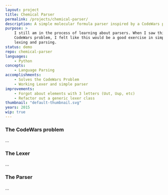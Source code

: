 ```yaml
---
layout: project
title: Chemical Parser
permalink: /projects/chemical-parser/
description: A simple molecular formula parser inspired by a CodeWars problem.
purpose: >
    I still am in the process of learning about parsers. When I saw this
    CodeWars problem, I felt like this would be a good exercise in simple
    lexing and parsing.
status: demo
repo: chemical-parser
languages:
    - Python
concepts:
    - Language Parsing
accomplishments:
    - Solves the CodeWars Problem
    - Working Lexer and simple parser
improvements:
    - Forgot about elements with 3 letters (Uut, Uup, etc)
    - Refactor out a generic lexer class
thumbnail: "default-thumbnail.svg"
years: 2015
wip: true
---
```


### The CodeWars problem

...

### The Lexer

...

### The Parser

...
